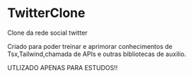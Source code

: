 # TwitterClone
Clone da rede social twitter

Criado para poder treinar e aprimorar conhecimentos de Tsx,Tailwind,chamada de APIs e outras bibliotecas de auxilio.

UTLIZADO APENAS PARA ESTUDOS!!
